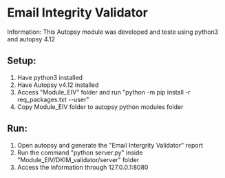 # Email Integrity Validator
Information:
 This Autopsy module was developed and teste using python3 and autopsy 4.12
 
## Setup:
 1. Have python3 installed
 2. Have Autopsy v4.12 installed
 3. Access "Module_EIV" folder and run "python -m pip install -r req_packages.txt --user"
 4. Copy Module_EIV folder to autopsy python modules folder
 
## Run:
 1. Open autopsy and generate the "Email Intergrity Validator" report
 2. Run the command "python server.py" inside "Module_EIV/DKIM_validator/server" folder
 3. Access the information through 127.0.0.1:8080
